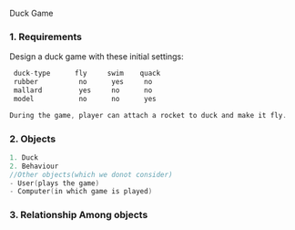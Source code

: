Duck Game

### 1. Requirements
Design a duck game with these initial settings:
```c
 duck-type      fly     swim    quack
 rubber          no      yes     no
 mallard         yes     no      no
 model           no      no      yes

During the game, player can attach a rocket to duck and make it fly.
```

### 2. Objects
```c
1. Duck
2. Behaviour
//Other objects(which we donot consider)
- User(plays the game)
- Computer(in which game is played)
```

### 3. Relationship Among objects
